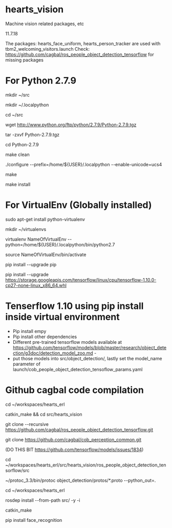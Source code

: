 # hearts_vision
Machine vision related packages, etc



11.7.18

The packages: hearts_face_uniform, hearts_person_tracker are used with tbm2_welcoming_visitors.launch
Check: https://github.com/cagbal/ros_people_object_detection_tensorflow for missing packages

# For Python 2.7.9

mkdir ~/src

mkdir ~/.localpython

cd ~/src

wget http://www.python.org/ftp/python/2.7.9/Python-2.7.9.tgz

tar -zxvf Python-2.7.9.tgz

cd Python-2.7.9

make clean

./configure --prefix=/home/${USER}/.localpython --enable-unicode=ucs4

make

make install

# For VirtualEnv (Globally installed)

sudo apt-get install python-virtualenv

mkdir ~/virtualenvs

virtualenv NameOfVirtualEnv --python=/home/${USER}/.localpython/bin/python2.7

source NameOfVirtualEnv/bin/activate

pip install --upgrade pip

pip install --upgrade https://storage.googleapis.com/tensorflow/linux/cpu/tensorflow-1.10.0-cp27-none-linux_x86_64.whl


# Tenserflow 1.10 using pip install inside virtual environment
- Pip install empy 
- Pip install other dependencies 
- Different pre-trained tensorflow models available at https://github.com/tensorflow/models/blob/master/research/object_detection/g3doc/detection_model_zoo.md - 
- put those models into src/object_detection/, lastly set the model_name parameter of launch/cob_people_object_detection_tensoflow_params.yaml

# Github cagbal code compilation

cd ~/workspaces/hearts_erl

catkin_make && cd src/hearts_vision

git clone --recursive https://github.com/cagbal/ros_people_object_detection_tensorflow.git

git clone https://github.com/cagbal/cob_perception_common.git

(DO THIS BIT https://github.com/tensorflow/models/issues/1834)

cd ~/workspaces/hearts_erl/src/hearts_vision/ros_people_object_detection_tensorflow/src

~/protoc_3.3/bin/protoc object_detection/protos/*.proto --python_out=.

cd ~/workspaces/hearts_erl

rosdep install --from-path src/ -y -i

catkin_make

pip install face_recognition
